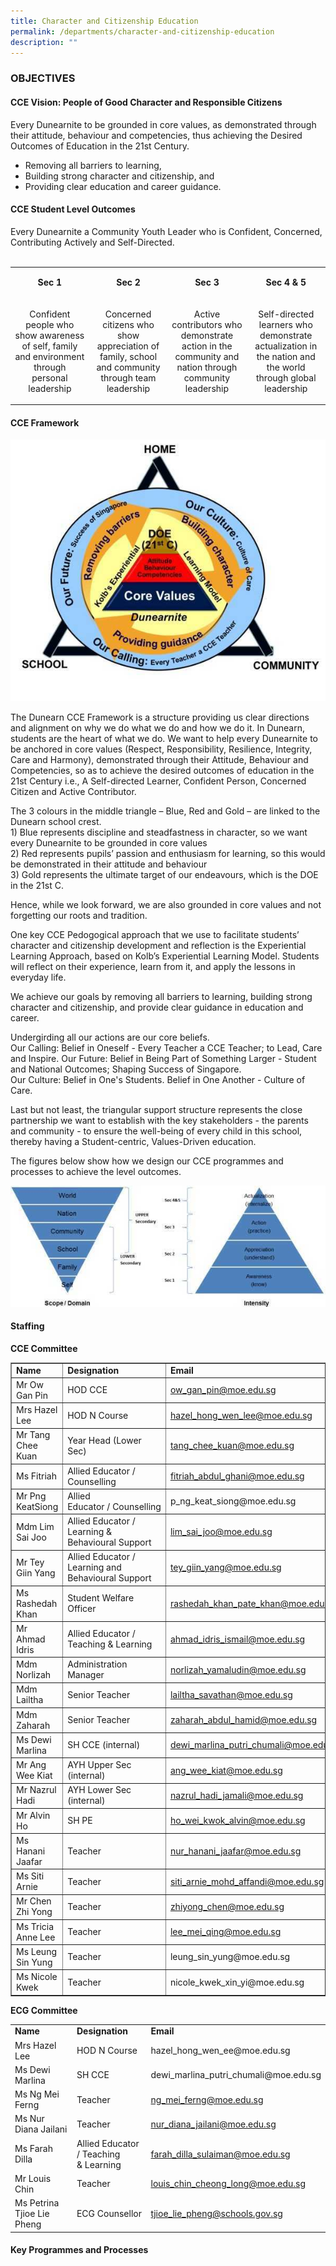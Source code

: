 ```yaml
---
title: Character and Citizenship Education
permalink: /departments/character-and-citizenship-education
description: ""
---
```

<h3>OBJECTIVES</h3>
<h4>CCE Vision: People of Good Character and Responsible Citizens</h4>
<p>Every Dunearnite to be grounded in core values, as demonstrated through their attitude, behaviour and competencies, thus achieving the Desired Outcomes of Education in the 21st Century.</p>
<ul>
<li>Removing all barriers to learning,</li>
<li>Building strong character and citizenship, and</li>
<li>Providing clear education and career guidance.</li>
</ul>
<h4>CCE Student Level Outcomes</h4>
<p>Every Dunearnite a Community Youth Leader who is Confident, Concerned, Contributing Actively and Self-Directed.<br /><br /></p>
<table>
<tbody>
<tr>
<td style="text-align: center;" width="153">
<p><strong>Sec 1</strong></p>
</td>
<td style="text-align: center;" width="153">
<p><strong>Sec 2</strong></p>
</td>
<td style="text-align: center;" width="153">
<p><strong>Sec 3</strong></p>
</td>
<td style="text-align: center;" width="153">
<p><strong>Sec 4 &amp; 5</strong></p>
</td>
</tr>
<tr>
<td style="text-align: center;" width="153">
<p>Confident people who show awareness of self, family and environment through personal leadership</p>
</td>
<td style="text-align: center;" width="153">
<p>Concerned citizens who show appreciation of family, school and community through team leadership</p>
</td>
<td style="text-align: center;" width="153">
<p>Active contributors who demonstrate action in the community and nation through community leadership</p>
</td>
<td style="text-align: center;" width="153">
<p>Self-directed learners who demonstrate actualization in the nation and the world through global leadership</p>
</td>
</tr>
</tbody>
</table>
<h4>CCE Framework</h4>
<img src="/images/cce1.jpg">
<p>The Dunearn CCE Framework is a structure providing us clear directions and alignment on why we do what we do and how we do it. In Dunearn, students are the heart of what we do. We want to help every Dunearnite to be anchored in core values (Respect, Responsibility, Resilience, Integrity, Care and Harmony), demonstrated through their Attitude, Behaviour and Competencies, so as to achieve the desired outcomes of education in the 21st Century i.e., A Self-directed Learner, Confident Person, Concerned Citizen and Active Contributor.</p>
<p>The 3 colours in the middle triangle &ndash; Blue, Red and Gold &ndash; are linked to the Dunearn school crest.<br />1) Blue represents discipline and steadfastness in character, so we want every Dunearnite to be grounded in core values<br />2) Red represents pupils&rsquo; passion and enthusiasm for learning, so this would be demonstrated in their attitude and behaviour<br />3) Gold represents the ultimate target of our endeavours, which is the DOE in the 21st C.</p>
<p>Hence, while we look forward, we are also grounded in core values and not forgetting our roots and tradition.</p>
<p>One key CCE Pedogogical approach that we use to facilitate students&rsquo; character and citizenship development and reflection is the Experiential Learning Approach, based on Kolb&rsquo;s Experiential Learning Model. Students will reflect on their experience, learn from it, and apply the lessons in everyday life.</p>
<p>We achieve our goals by removing all barriers to learning, building strong character and citizenship, and provide clear guidance in education and career.</p>
<p>Undergirding all our actions are our core beliefs.<br />Our Calling: Belief in Oneself - Every Teacher a CCE Teacher; to Lead, Care and Inspire. Our Future: Belief in Being Part of Something Larger - Student and National Outcomes; Shaping Success of Singapore.<br />Our Culture: Belief in One's Students. Belief in One Another - Culture of Care.</p>
<p>Last but not least, the triangular support structure represents the close partnership we want to establish with the key stakeholders - the parents and community - to ensure the well-being of every child in this school, thereby having a Student-centric, Values-Driven education.</p>
<p>The figures below show how we design our CCE programmes and processes to achieve the level outcomes.</p>
<img src="/images/cce2.jpg">
<h4>Staffing</h4>
<p><strong>CCE Committee</strong></p>
<table border="1" width="100%" cellspacing="0" cellpadding="0">
<tbody>
<tr>
<td width="30%"><strong>Name</strong></td>
<td width="30%"><strong>Designation</strong></td>
<td width="40%"><strong>Email</strong></td>
</tr>
<tr>
<td>Mr Ow Gan Pin</td>
<td>HOD CCE</td>
<td><a href="mailto:ow_gan_pin@moe.edu.sg" target="">ow_gan_pin@moe.edu.sg</a></td>
</tr>
<tr>
<td>Mrs Hazel Lee</td>
<td>HOD N Course</td>
<td><a href="mailto:hazel_hong_wen_lee@moe.edu.sg" target="">hazel_hong_wen_lee@moe.edu.sg</a></td>
</tr>
<tr>
<td>Mr Tang Chee Kuan</td>
<td>Year Head (Lower Sec)</td>
<td><a href="mailto:tang_chee_kuan@moe.edu.sg" target="">tang_chee_kuan@moe.edu.sg</a></td>
</tr>
<tr>
<td>Ms Fitriah</td>
<td>Allied Educator / Counselling</td>
<td><a href="mailto:fitriah_abdul_ghani@moe.edu.sg" target="">fitriah_abdul_ghani@moe.edu.sg</a></td>
</tr>
<tr>
<td>Mr Png KeatSiong</td>
<td>Allied Educator&nbsp;/&nbsp;Counselling</td>
<td>p_ng_keat_siong@moe.edu.sg</td>
</tr>
<tr>
<td>Mdm Lim Sai Joo</td>
<td>Allied Educator / Learning&nbsp;&amp; Behavioural Support</td>
<td><a href="mailto:lim_sai_joo@moe.edu.sg" target="">lim_sai_joo@moe.edu.sg</a></td>
</tr>
<tr>
<td>Mr Tey Giin Yang&nbsp;</td>
<td>Allied Educator&nbsp;/ Learning and Behavioural Support&nbsp;</td>
<td><a href="mailto:tey_giin_yang@moe.edu.sg">tey_giin_yang@moe.edu.sg</a></td>
</tr>
<tr>
<td>Ms Rashedah Khan</td>
<td>Student Welfare Officer</td>
<td><a href="mailto:rashedah_khan_pate_khan@moe.edu.sg" target="">rashedah_khan_pate_khan@moe.edu.sg</a></td>
</tr>
<tr>
<td>Mr Ahmad Idris</td>
<td>Allied Educator / Teaching &amp;&nbsp;Learning</td>
<td><a href="mailto:ahmad_idris_ismail@moe.edu.sg" target="">ahmad_idris_ismail@moe.edu.sg</a></td>
</tr>
<tr>
<td>Mdm Norlizah</td>
<td>Administration Manager</td>
<td><a href="mailto:norlizah_yamaludin@moe.edu.sg" target="">norlizah_yamaludin@moe.edu.sg</a></td>
</tr>
<tr>
<td>Mdm Lailtha</td>
<td>Senior Teacher</td>
<td><a href="mailto:lailtha_savathan@moe.edu.sg" target="">lailtha_savathan@moe.edu.sg</a></td>
</tr>
<tr>
<td>Mdm Zaharah</td>
<td>Senior Teacher</td>
<td><a href="mailto:zaharah_abdul_hamid@moe.edu.sg" target="">zaharah_abdul_hamid@moe.edu.sg</a></td>
</tr>
<tr>
<td>Ms Dewi Marlina</td>
<td>SH CCE (internal)</td>
<td><a href="mailto:dewi_marlina_putri_chumali@moe.edu.sg" target="">dewi_marlina_putri_chumali@moe.edu.sg</a></td>
</tr>
<tr>
<td>Mr Ang Wee Kiat</td>
<td>AYH Upper Sec (internal)</td>
<td><a href="mailto:ang_wee_kiat@moe.edu.sg" target="">ang_wee_kiat@moe.edu.sg</a></td>
</tr>
<tr>
<td>Mr Nazrul Hadi</td>
<td>AYH Lower Sec (internal)</td>
<td><a href="mailto:nazrul_hadi_jamali@moe.edu.sg" target="">nazrul_hadi_jamali@moe.edu.sg</a></td>
</tr>
<tr>
<td>Mr Alvin Ho</td>
<td>SH PE</td>
<td><a href="mailto:ho_wei_kwok_alvin@moe.edu.sg" target="">ho_wei_kwok_alvin@moe.edu.sg</a></td>
</tr>
<tr>
<td>Ms Hanani Jaafar</td>
<td>Teacher</td>
<td><a href="mailto:nur_hanani_jaafar@moe.edu.sg" target="">nur_hanani_jaafar@moe.edu.sg</a></td>
</tr>
<tr>
<td>Ms Siti Arnie</td>
<td>Teacher</td>
<td><a href="mailto:siti_arnie_mohd_affandi@moe.edu.sg" target="">siti_arnie_mohd_affandi@moe.edu.sg</a></td>
</tr>
<tr>
<td>Mr Chen Zhi Yong</td>
<td>Teacher</td>
<td><a href="mailto:zhiyong_chen@moe.edu.sg">zhiyong_chen@moe.edu.sg</a></td>
</tr>
<tr>
<td>Ms Tricia Anne&nbsp;Lee&nbsp;</td>
<td>Teacher&nbsp;</td>
<td><a href="mailto:lee_mei_qing@moe.edu.sg" target="">lee_mei_qing@moe.edu.sg</a>&nbsp;</td>
</tr>
<tr>
<td>Ms Leung Sin Yung</td>
<td>Teacher</td>
<td>leung_sin_yung@moe.edu.sg&nbsp;</td>
</tr>
<tr>
<td>Ms Nicole Kwek</td>
<td>Teacher</td>
<td>nicole_kwek_xin_yi@moe.edu.sg</td>
</tr>
</tbody>
</table>
<p><strong>ECG Committee</strong></p>
<table border="0" width="100%" cellspacing="0" cellpadding="0">
<tbody>
<tr>
<td width="30%"><strong>Name</strong></td>
<td width="30%"><strong>Designation</strong></td>
<td width="40%"><strong>Email</strong></td>
</tr>
<tr>
<td>Mrs Hazel Lee&nbsp;</td>
<td>HOD N Course</td>
<td>hazel_hong_wen_ee@moe.edu.sg</td>
</tr>
<tr>
<td>Ms Dewi Marlina</td>
<td>SH CCE</td>
<td>dewi_marlina_putri_chumali@moe.edu.sg</td>
</tr>
<tr>
<td>Ms Ng Mei Ferng</td>
<td>Teacher</td>
<td><a href="mailto:ng_mei_ferng@moe.edu.sg" target="">ng_mei_ferng@moe.edu.sg</a></td>
</tr>
<tr>
<td>Ms Nur Diana Jailani</td>
<td>Teacher</td>
<td><a href="mailto:nur_diana_jailani@moe.edu.sg" target="">nur_diana_jailani@moe.edu.sg</a></td>
</tr>
<tr>
<td>Ms Farah Dilla</td>
<td>Allied Educator / Teaching &amp;&nbsp;Learning</td>
<td><a href="mailto:farah_dilla_sulaiman@moe.edu.sg" target="">farah_dilla_sulaiman@moe.edu.sg</a></td>
</tr>
<tr>
<td>Mr Louis Chin</td>
<td>Teacher</td>
<td><a href="mailto:louis_chin_cheong_long@moe.edu.sg" target="">louis_chin_cheong_long@moe.edu.sg</a></td>
</tr>
<tr>
<td>Ms Petrina Tjioe Lie Pheng&nbsp;</td>
<td>ECG Counsellor</td>
<td><a href="mailto:tjioe_lie_pheng@schools.gov.sg" target="">tjioe_lie_pheng@schools.gov.sg</a></td>
</tr>
</tbody>
</table>
<h4>Key Programmes and Processes</h4>